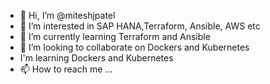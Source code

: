 - 👋 Hi, I’m @miteshjpatel
- 👀 I’m interested in SAP HANA,Terraform, Ansible, AWS etc
- 🌱 I’m currently learning Terraform and Ansible
- 💞️ I’m looking to collaborate on Dockers and Kubernetes
-  I'm learning Dockers and Kubernetes
- 📫 How to reach me ...

<!---
miteshjpatel/miteshjpatel is a ✨ special ✨ repository because its `README.md` (this file) appears on your GitHub profile.
You can click the Preview link to take a look at your changes.
--->
